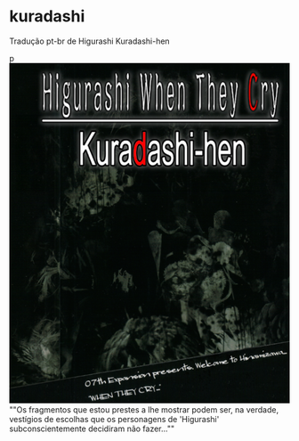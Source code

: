 # kuradashi
<p>Tradução pt-br de Higurashi Kuradashi-hen</p>p 
<img src="https://github.com/kikachangames/kuradashi/blob/main/img/00.png">
<br/>
""Os fragmentos que estou prestes a lhe mostrar podem ser, na verdade, vestígios de escolhas que os personagens de 'Higurashi' subconscientemente decidiram não fazer...""
